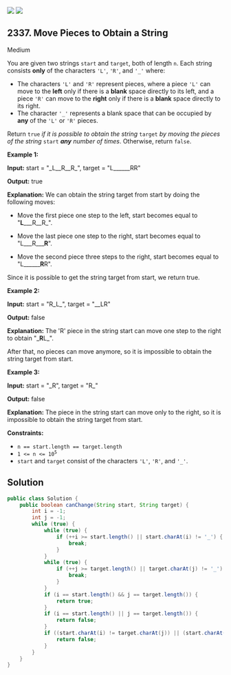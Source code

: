 [![](https://img.shields.io/github/stars/javadev/LeetCode-in-Java?label=Stars&style=flat-square)](https://github.com/javadev/LeetCode-in-Java)
[![](https://img.shields.io/github/forks/javadev/LeetCode-in-Java?label=Fork%20me%20on%20GitHub%20&style=flat-square)](https://github.com/javadev/LeetCode-in-Java/fork)

## 2337\. Move Pieces to Obtain a String

Medium

You are given two strings `start` and `target`, both of length `n`. Each string consists **only** of the characters `'L'`, `'R'`, and `'_'` where:

*   The characters `'L'` and `'R'` represent pieces, where a piece `'L'` can move to the **left** only if there is a **blank** space directly to its left, and a piece `'R'` can move to the **right** only if there is a **blank** space directly to its right.
*   The character `'_'` represents a blank space that can be occupied by **any** of the `'L'` or `'R'` pieces.

Return `true` _if it is possible to obtain the string_ `target` _by moving the pieces of the string_ `start` _**any** number of times_. Otherwise, return `false`.

**Example 1:**

**Input:** start = "\_L\_\_R\_\_R\_", target = "L\_\_\_\_\_\_RR"

**Output:** true

**Explanation:** We can obtain the string target from start by doing the following moves:

- Move the first piece one step to the left, start becomes equal to "**L**\_\_\_R\_\_R\_".

- Move the last piece one step to the right, start becomes equal to "L\_\_\_R\_\_\_**R**".

- Move the second piece three steps to the right, start becomes equal to "L\_\_\_\_\_\_**R**R".

Since it is possible to get the string target from start, we return true. 

**Example 2:**

**Input:** start = "R\_L\_", target = "\_\_LR"

**Output:** false

**Explanation:** The 'R' piece in the string start can move one step to the right to obtain "\_**R**L\_".

After that, no pieces can move anymore, so it is impossible to obtain the string target from start. 

**Example 3:**

**Input:** start = "\_R", target = "R\_"

**Output:** false

**Explanation:** The piece in the string start can move only to the right, so it is impossible to obtain the string target from start.

**Constraints:**

*   `n == start.length == target.length`
*   <code>1 <= n <= 10<sup>5</sup></code>
*   `start` and `target` consist of the characters `'L'`, `'R'`, and `'_'`.

## Solution

```java
public class Solution {
    public boolean canChange(String start, String target) {
        int i = -1;
        int j = -1;
        while (true) {
            while (true) {
                if (++i >= start.length() || start.charAt(i) != '_') {
                    break;
                }
            }
            while (true) {
                if (++j >= target.length() || target.charAt(j) != '_') {
                    break;
                }
            }
            if (i == start.length() && j == target.length()) {
                return true;
            }
            if (i == start.length() || j == target.length()) {
                return false;
            }
            if ((start.charAt(i) != target.charAt(j)) || (start.charAt(i) == 'L' ? j > i : i > j)) {
                return false;
            }
        }
    }
}
```